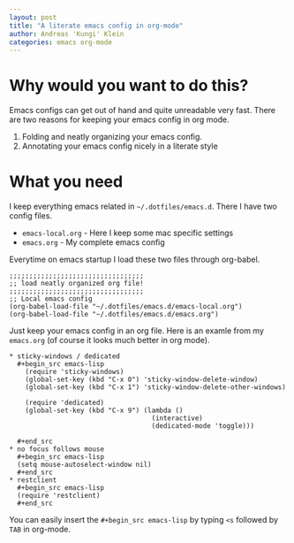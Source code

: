 ```yaml
---
layout: post
title: "A literate emacs config in org-mode"
author: Andreas 'Kungi' Klein
categories: emacs org-mode
---
```



# Why would you want to do this?

Emacs configs can get out of hand and quite unreadable very fast. There are two
reasons for keeping your emacs config in org mode.

1. Folding and neatly organizing your emacs config.
2. Annotating your emacs config nicely in a literate style

# What you need

I keep everything emacs related in `~/.dotfiles/emacs.d`. There I have two
config files.

- `emacs-local.org` - Here I keep some mac specific settings
- `emacs.org` - My complete emacs config

Everytime on emacs startup I load these two files through org-babel.

```emacs-lisp
;;;;;;;;;;;;;;;;;;;;;;;;;;;;;;;;;;
;; load neatly organized org file!
;;;;;;;;;;;;;;;;;;;;;;;;;;;;;;;;;;
;; Local emacs config
(org-babel-load-file "~/.dotfiles/emacs.d/emacs-local.org")
(org-babel-load-file "~/.dotfiles/emacs.d/emacs.org")

```

Just keep your emacs config in an org file. Here is an examle from my `emacs.org`
(of course it looks much better in org mode).

```
* sticky-windows / dedicated
  #+begin_src emacs-lisp
    (require 'sticky-windows)
    (global-set-key (kbd "C-x 0") 'sticky-window-delete-window)
    (global-set-key (kbd "C-x 1") 'sticky-window-delete-other-windows)

    (require 'dedicated)
    (global-set-key (kbd "C-x 9") (lambda ()
                                    (interactive)
                                    (dedicated-mode 'toggle)))

  #+end_src
* no focus follows mouse
  #+begin_src emacs-lisp
  (setq mouse-autoselect-window nil)
  #+end_src
* restclient
  #+begin_src emacs-lisp
  (require 'restclient)
  #+end_src
```

You can easily insert the `#+begin_src emacs-lisp` by typing `<s` followed by
`TAB` in org-mode.
